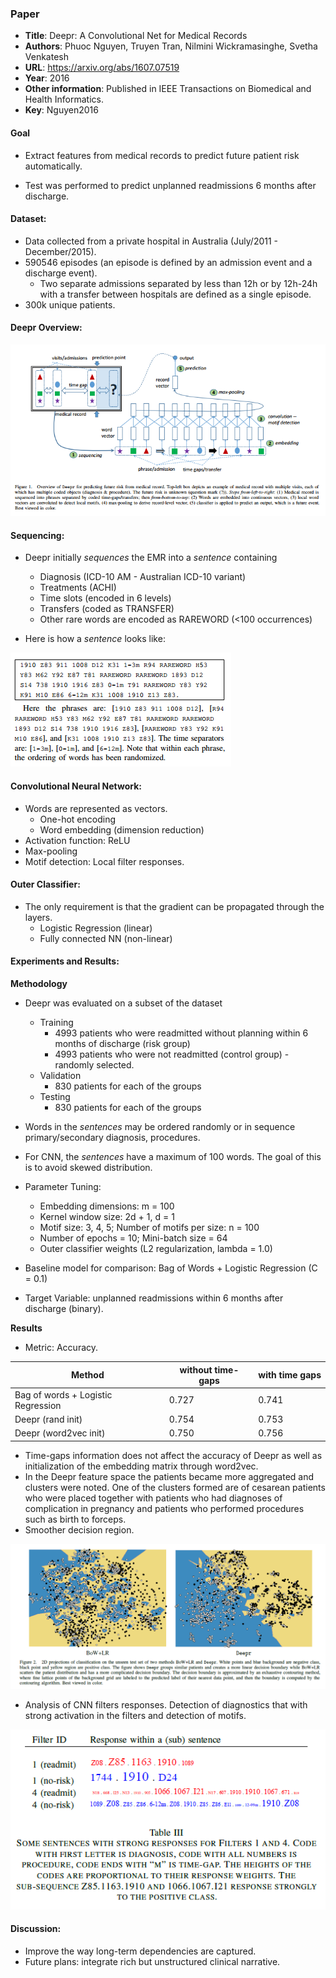 ### Paper

+ **Title**: Deepr: A Convolutional Net for Medical Records
+ **Authors**: Phuoc Nguyen, Truyen Tran, Nilmini Wickramasinghe, Svetha Venkatesh
+ **URL**: https://arxiv.org/abs/1607.07519
+ **Year**: 2016
+ **Other information**: Published in IEEE Transactions on Biomedical and Health Informatics.
+ **Key**: Nguyen2016

#### Goal
+ Extract features from medical records to predict future patient risk automatically.

+ Test was performed to predict unplanned readmissions 6 months after discharge.

#### Dataset:
+ Data collected from a private hospital in Australia (July/2011 - December/2015).
+ 590546 episodes (an episode is defined by an admission event and a discharge event).
  + Two separate admissions separated by less than 12h or by 12h-24h with a transfer between hospitals are defined as a single episode.
+ 300k unique patients.

#### Deepr Overview:

![Deepr Overview](images/Nguyen2016_overview.png?raw=true "Deepr Overview")

#### Sequencing:

+ Deepr initially *sequences* the EMR into a *sentence* containing
  + Diagnosis (ICD-10 AM - Australian ICD-10 variant)
  + Treatments (ACHI)
  + Time slots (encoded in 6 levels)
  + Transfers (coded as TRANSFER)
  + Other rare words are encoded as RAREWORD (<100 occurrences)

+ Here is how a *sentence* looks like:

![Deepr Sentence](images/Nguyen2016_sentence.png?raw=true "Deepr Sentence")

#### Convolutional Neural Network:

+ Words are represented as vectors.
  + One-hot encoding
  + Word embedding (dimension reduction)
+ Activation function: ReLU
+ Max-pooling
+ Motif detection: Local filter responses.

#### Outer Classifier:

+ The only requirement is that the gradient can be propagated through the layers.
  + Logistic Regression (linear)
  + Fully connected NN (non-linear)

#### Experiments and Results:

**Methodology**

+ Deepr was evaluated on a subset of the dataset
  + Training
    + 4993 patients who were readmitted without planning within 6 months of discharge (risk group)
    + 4993 patients who were not readmitted (control group) - randomly selected.
  + Validation
    + 830 patients for each of the groups
  + Testing
    + 830 patients for each of the groups
+ Words in the *sentences* may be ordered randomly or in sequence primary/secondary diagnosis, procedures.
+ For CNN, the *sentences* have a maximum of 100 words. The goal of this is to avoid skewed distribution.

+ Parameter Tuning:
  + Embedding dimensions: m = 100
  + Kernel window size: 2d + 1, d = 1
  + Motif size: 3, 4, 5; Number of motifs per size: n = 100
  + Number of epochs = 10; Mini-batch size = 64
  + Outer classifier weights (L2 regularization, lambda = 1.0)

+ Baseline model for comparison: Bag of Words + Logistic Regression (C = 0.1)

+ Target Variable: unplanned readmissions within 6 months after discharge (binary).

**Results**
+ Metric: Accuracy.

Method | without time-gaps | with time gaps
-------|-------------------|---------------
Bag of words + Logistic Regression |0.727 | 0.741
Deepr (rand init) | 0.754| 0.753
Deepr (word2vec init) | 0.750 | 0.756

+ Time-gaps information does not affect the accuracy of Deepr as well as initialization of the embedding matrix through word2vec.
+ In the Deepr feature space the patients became more aggregated and clusters were noted. One of the clusters formed are of cesarean patients who were placed together with patients who had diagnoses of complication in pregnancy and patients who performed procedures such as birth to forceps.
+ Smoother decision region.

![Deepr Decision Regions](images/Nguyen2016_decision.png?raw=true "Deepr Decision Regions")

+ Analysis of CNN filters responses. Detection of diagnostics that with strong activation in the filters and detection of motifs.

![Diagnostics with Strong Activation](images/Nguyen2016_motifs.png?raw=true "Diagnostics with Strong Activation")



#### Discussion:

+ Improve the way long-term dependencies are captured.
+ Future plans: integrate rich but unstructured clinical narrative. 

